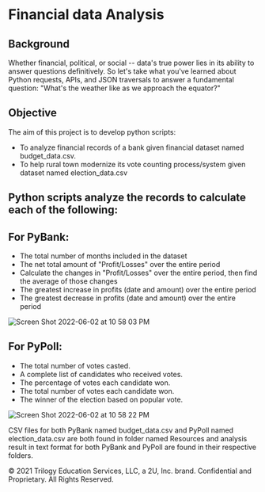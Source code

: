 # Financial data Analysis 

## Background
Whether financial, political, or social -- data's true power lies in its ability to answer questions definitively. So let's take what you've learned about Python requests, APIs, and JSON traversals to answer a fundamental question: "What's the weather like as we approach the equator?"

## Objective

The aim of this project is to develop python scripts:
    
-  To analyze financial records of a bank given financial dataset named budget_data.csv.
-  To help rural town modernize its vote counting process/system given dataset named election_data.csv
    
## Python scripts analyze the records to calculate each of the following:

## For PyBank:

-  The total number of months included in the dataset
-  The net total amount of "Profit/Losses" over the entire period
-  Calculate the changes in "Profit/Losses" over the entire period, then find the average of those changes
-  The greatest increase in profits (date and amount) over the entire period
-  The greatest decrease in profits (date and amount) over the entire period

![Screen Shot 2022-06-02 at 10 58 03 PM](https://user-images.githubusercontent.com/84547558/171795698-80459ab8-ab42-4150-9dcf-712316c97c1e.png)

   
## For PyPoll:
-  The total number of votes casted.
-  A complete list of candidates who received votes.
-  The percentage of votes each candidate won.
-  The total number of votes each candidate won.
-  The winner of the election based on popular vote.

![Screen Shot 2022-06-02 at 10 58 22 PM](https://user-images.githubusercontent.com/84547558/171795716-83b77ee7-8d5d-44af-aba6-0fca642090e1.png)


CSV files for both PyBank named budget_data.csv and PyPoll named election_data.csv are both found in folder named Resources and analysis result in text format for both PyBank and PyPoll are found in their respective folders.

© 2021 Trilogy Education Services, LLC, a 2U, Inc. brand. Confidential and Proprietary. All Rights Reserved.
